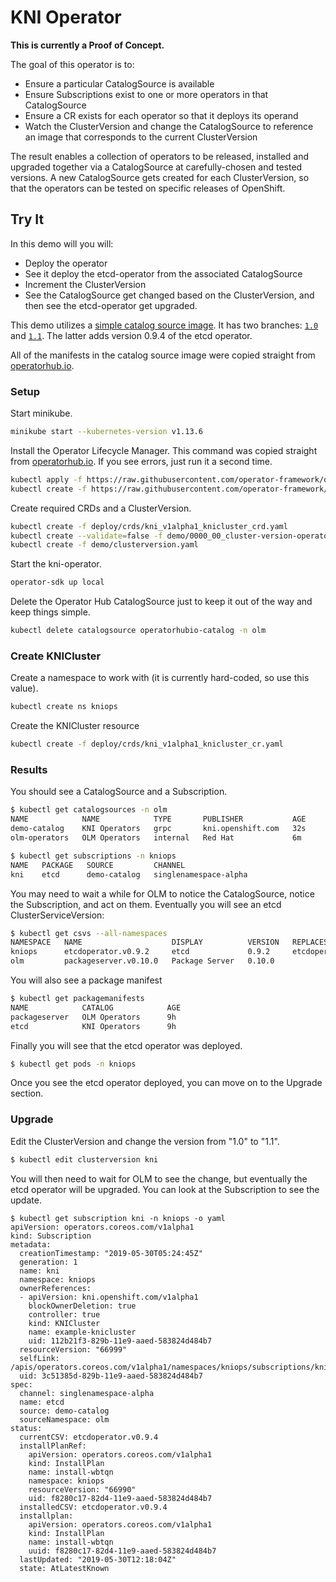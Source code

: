 # KNI Operator

**This is currently a Proof of Concept.**

The goal of this operator is to:

* Ensure a particular CatalogSource is available
* Ensure Subscriptions exist to one or more operators in that CatalogSource
* Ensure a CR exists for each operator so that it deploys its operand
* Watch the ClusterVersion and change the CatalogSource to reference an image that corresponds to the current ClusterVersion

The result enables a collection of operators to be released, installed and
upgraded together via a CatalogSource at carefully-chosen and tested versions.
A new CatalogSource gets created for each ClusterVersion, so that the operators
can be tested on specific releases of OpenShift.

## Try It

In this demo will you will:
* Deploy the operator
* See it deploy the etcd-operator from the associated CatalogSource
* Increment the ClusterVersion
* See the CatalogSource get changed based on the ClusterVersion, and then see the etcd-operator get upgraded.

This demo utilizes a [simple catalog source
image](https://quay.io/repository/mhrivnak/demo-operator-registry). It has two
branches: [`1.0`](https://github.com/mhrivnak/demo-operator-registry/tree/1.0)
and [`1.1`](https://github.com/mhrivnak/demo-operator-registry/tree/1.1). The
latter adds version 0.9.4 of the etcd operator.

All of the manifests in the catalog source image were copied straight from
[operatorhub.io](http://operatorhub.io).

### Setup

Start minikube.

```bash
minikube start --kubernetes-version v1.13.6
```

Install the Operator Lifecycle Manager. This command was copied straight from
[operatorhub.io](http://operatorhub.io). If you see errors, just run it a
second time.

```bash
kubectl apply -f https://raw.githubusercontent.com/operator-framework/operator-lifecycle-manager/master/deploy/upstream/quickstart/crds.yaml
kubectl create -f https://raw.githubusercontent.com/operator-framework/operator-lifecycle-manager/master/deploy/upstream/quickstart/olm.yaml
```

Create required CRDs and a ClusterVersion.

```bash
kubectl create -f deploy/crds/kni_v1alpha1_knicluster_crd.yaml
kubectl create --validate=false -f demo/0000_00_cluster-version-operator_01_clusterversion.crd.yaml
kubectl create -f demo/clusterversion.yaml
```

Start the kni-operator.

```bash
operator-sdk up local
```

Delete the Operator Hub CatalogSource just to keep it out of the way and keep things simple.

```bash
kubectl delete catalogsource operatorhubio-catalog -n olm
```

### Create KNICluster

Create a namespace to work with (it is currently hard-coded, so use this value).

```bash
kubectl create ns kniops
```

Create the KNICluster resource

```bash
kubectl create -f deploy/crds/kni_v1alpha1_knicluster_cr.yaml
```

### Results

You should see a CatalogSource and a Subscription.

```bash
$ kubectl get catalogsources -n olm
NAME            NAME            TYPE       PUBLISHER           AGE
demo-catalog    KNI Operators   grpc       kni.openshift.com   32s
olm-operators   OLM Operators   internal   Red Hat             6m
```

```bash
$ kubectl get subscriptions -n kniops
NAME   PACKAGE   SOURCE         CHANNEL
kni    etcd      demo-catalog   singlenamespace-alpha
```

You may need to wait a while for OLM to notice the CatalogSource, notice the Subscription, and act on them. Eventually you will
see an etcd ClusterServiceVersion:

```bash
$ kubectl get csvs --all-namespaces
NAMESPACE   NAME                    DISPLAY          VERSION   REPLACES              PHASE
kniops      etcdoperator.v0.9.2     etcd             0.9.2     etcdoperator.v0.9.0   Succeeded
olm         packageserver.v0.10.0   Package Server   0.10.0
```

You will also see a package manifest

```bash
$ kubectl get packagemanifests
NAME            CATALOG            AGE
packageserver   OLM Operators      9h
etcd            KNI Operators      9h
```

Finally you will see that the etcd operator was deployed.

```bash
$ kubectl get pods -n kniops
```

Once you see the etcd operator deployed, you can move on to the Upgrade section.

### Upgrade

Edit the ClusterVersion and change the version from "1.0" to "1.1".

```bash
$ kubectl edit clusterversion kni
```

You will then need to wait for OLM to see the change, but eventually the etcd
operator will be upgraded. You can look at the Subscription to see the update.

```
$ kubectl get subscription kni -n kniops -o yaml
apiVersion: operators.coreos.com/v1alpha1
kind: Subscription
metadata:
  creationTimestamp: "2019-05-30T05:24:45Z"
  generation: 1
  name: kni
  namespace: kniops
  ownerReferences:
  - apiVersion: kni.openshift.com/v1alpha1
    blockOwnerDeletion: true
    controller: true
    kind: KNICluster
    name: example-knicluster
    uid: 112b21f3-829b-11e9-aaed-583824d484b7
  resourceVersion: "66999"
  selfLink: /apis/operators.coreos.com/v1alpha1/namespaces/kniops/subscriptions/kni
  uid: 3c51385d-829b-11e9-aaed-583824d484b7
spec:
  channel: singlenamespace-alpha
  name: etcd
  source: demo-catalog
  sourceNamespace: olm
status:
  currentCSV: etcdoperator.v0.9.4
  installPlanRef:
    apiVersion: operators.coreos.com/v1alpha1
    kind: InstallPlan
    name: install-wbtqn
    namespace: kniops
    resourceVersion: "66990"
    uid: f8280c17-82d4-11e9-aaed-583824d484b7
  installedCSV: etcdoperator.v0.9.4
  installplan:
    apiVersion: operators.coreos.com/v1alpha1
    kind: InstallPlan
    name: install-wbtqn
    uuid: f8280c17-82d4-11e9-aaed-583824d484b7
  lastUpdated: "2019-05-30T12:18:04Z"
  state: AtLatestKnown
```
